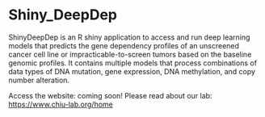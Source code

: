 # Shiny_DeepDep
ShinyDeepDep is an R shiny application to access and run deep learning models that predicts the gene dependency profiles of an unscreened cancer cell line or impracticable-to-screen tumors based on the baseline genomic profiles. It contains multiple models that process combinations of data types of DNA mutation, gene expression, DNA methylation, and copy number alteration.

Access the website: coming soon! 
Please read about our lab: https://www.chiu-lab.org/home
